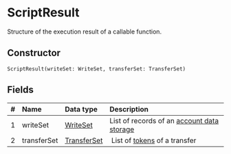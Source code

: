 # ScriptResult

Structure of the execution result of a callable function.

## Constructor

``` ride
ScriptResult(writeSet: WriteSet, transferSet: TransferSet)
```

## Fields

|   #   | Name | Data type | Description |
| :--- | :--- | :--- | :--- |
| 1 | writeSet | [WriteSet](/ride/structures/common-structures/write-set.md) | List of records of an [account data storage](/blockchain/account-data-storage.md) |
| 2 | transferSet | [TransferSet](/ride/structures/common-structures/transfer-set.md) | List of [tokens](/blockchain/token.md) of a transfer |
